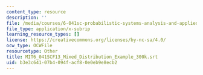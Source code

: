 ```yaml
---
content_type: resource
description: ''
file: /media/courses/6-041sc-probabilistic-systems-analysis-and-applied-probability-fall-2013/b3e3c64107b4094facf80e0eb9e8ecb2_MIT6_041SCF13_Mixed_Distribution_Example_300k.srt
file_type: application/x-subrip
learning_resource_types: []
license: https://creativecommons.org/licenses/by-nc-sa/4.0/
ocw_type: OCWFile
resourcetype: Other
title: MIT6_041SCF13_Mixed_Distribution_Example_300k.srt
uid: b3e3c641-07b4-094f-acf8-0e0eb9e8ecb2
---
```

